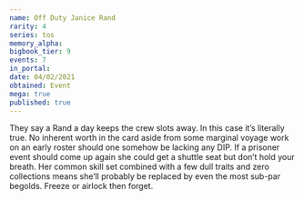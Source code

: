 ```yaml
---
name: Off Duty Janice Rand
rarity: 4
series: tos
memory_alpha:
bigbook_tier: 9
events: 7
in_portal:
date: 04/02/2021
obtained: Event
mega: true
published: true
---
```


They say a Rand a day keeps the crew slots away. In this case it’s literally true. No inherent worth in the card aside from some marginal voyage work on an early roster should one somehow be lacking any DIP. If a prisoner event should come up again she could get a shuttle seat but don’t hold your breath. Her common skill set combined with a few dull traits and zero collections means she’ll probably be replaced by even the most sub-par begolds. Freeze or airlock then forget.
